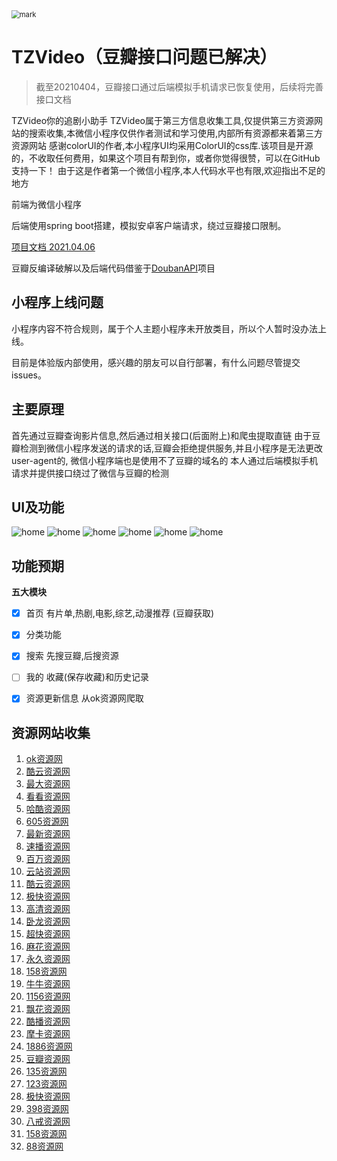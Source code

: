 <img src="http://pan-lovemefan.oss-cn-shenzhen.aliyuncs.com/blog/20201019/170546203.png" alt="mark" style="zoom:80%;" />
<br>

# TZVideo（豆瓣接口问题已解决）
> 截至20210404，豆瓣接口通过后端模拟手机请求已恢复使用，后续将完善接口文档

TZVideo你的追剧小助手
TZVideo属于第三方信息收集工具,仅提供第三方资源网站的搜索收集,本微信小程序仅供作者测试和学习使用,内部所有资源都来着第三方资源网站
感谢colorUI的作者,本小程序UI均采用ColorUI的css库.该项目是开源的，不收取任何费用，如果这个项目有帮到你，或者你觉得很赞，可以在GitHub支持一下！
由于这是作者第一个微信小程序,本人代码水平也有限,欢迎指出不足的地方

前端为微信小程序

后端使用spring boot搭建，模拟安卓客户端请求，绕过豆瓣接口限制。

[项目文档 2021.04.06](https://docs.apipost.cn/view/370d5c9238dd67ef)

豆瓣反编译破解以及后端代码借鉴于[DoubanAPI](https://github.com/bestyize/DoubanAPI)项目
## 小程序上线问题
小程序内容不符合规则，属于个人主题小程序未开放类目，所以个人暂时没办法上线。

目前是体验版内部使用，感兴趣的朋友可以自行部署，有什么问题尽管提交issues。
## 主要原理

首先通过豆瓣查询影片信息,然后通过相关接口(后面附上)和爬虫提取直链
由于豆瓣检测到微信小程序发送的请求的话,豆瓣会拒绝提供服务,并且小程序是无法更改user-agent的,
微信小程序端也是使用不了豆瓣的域名的
本人通过后端模拟手机请求并提供接口绕过了微信与豆瓣的检测




## UI及功能

![home](https://github.com/lovemefan/TZVideo/raw/TZVideo2.0/pictures/home.png)
![home](https://github.com/lovemefan/TZVideo/raw/TZVideo2.0/pictures/hot_dm.png)
![home](https://github.com/lovemefan/TZVideo/raw/TZVideo2.0/pictures/hot_movie.png)
![home](https://github.com/lovemefan/TZVideo/raw/TZVideo2.0/pictures/hot_tv.png)
![home](https://github.com/lovemefan/TZVideo/raw/TZVideo2.0/pictures/hot_zy.png)
![home](https://github.com/lovemefan/TZVideo/raw/TZVideo2.0/pictures/recomend.png)


## 功能预期



**五大模块**

- [x] 首页 有片单,热剧,电影,综艺,动漫推荐 (豆瓣获取)

- [x] 分类功能

- [x] 搜索 先搜豆瓣,后搜资源

- [ ] 我的   收藏(保存收藏)和历史记录

- [x] 资源更新信息  从ok资源网爬取 

## 资源网站收集
1.  [ok资源网](https://www.okzyw.com)
2.  [酷云资源网](http://www.kuyunzyw.tv)
3.  [最大资源网](http://www.zuidazy2.net)
4.  [看看资源网](http://www.kuyunzyw.tv)
5.  [哈酷资源网](http://www.666zy.com)
6.  [605资源网](http://www.765zy.com)
7.  [最新资源网](http://www.zuixinzy.cc)
8.  [速播资源网](https://www.subo8988.com)
9.  [百万资源网](http://www.baiwanzy.com)
10.  [云站资源网](http://www.zy.itono.cn)
11.  [酷云资源网](http://www.123ku.com)
12.  [极快资源网](https://www.jikzy.com)
13.  [高清资源网](http://www.gaoqingzy.com)
14.  [卧龙资源网](http://www.wolongzy.net)
15.  [超快资源网](http://265zy.cc)
16.  [麻花资源网](http://www.mahuazy.net)
17.  [永久资源网](http://www.yongjiuzy1.com)
18.  [158资源网](http://www.158zyz.com)
19.  [牛牛资源网](http://niuniuzy.com)
20.  [1156资源网](http://www.1156zy.net)
21.  [飘花资源网](https://www.xinpianzy.com)
22.  [酷播资源网](http://www.kubozy.net)
23.  [摩卡资源网](https://mokazy.com)
24.  [1886资源网](http://www.1886zy.net)
25.  [豆瓣资源网](http://douban666.com)
26.  [135资源网](http://135zy0.com)
27.  [123资源网](http://www.123ku.com)
28.  [极快资源网](https://www.jikzy.com)
29.  [398资源网](https://398zyz.com)
30.  [八戒资源网](http://bajiezy.cc)
31.  [158资源网](http://www.158zyz.com)
32.  [88资源网](http://www.88zyw.net)


